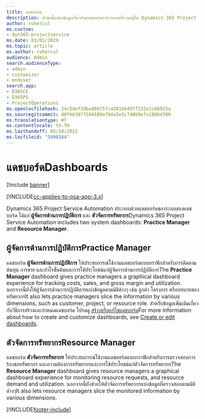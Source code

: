 ```yaml
---
title: แดชบอร์ด
description: หัวข้อนี้แสดงข้อมูลเกี่ยวกับแดชบอร์ดการรายงานที่รวมอยู่ใน Dynamics 365 Project Service Automation
author: ruhercul
ms.custom:
- dyn365-projectservice
ms.date: 03/01/2019
ms.topic: article
ms.author: ruhercul
audience: Admin
search.audienceType:
- admin
- customizer
- enduser
search.app:
- D365CE
- D365PS
- ProjectOperations
ms.openlocfilehash: 24c5def3dba980757c4281b649ff132e1c86915a
ms.sourcegitcommit: 40f68387f594180af64a5e5c748b6efa188bd300
ms.translationtype: HT
ms.contentlocale: th-TH
ms.lasthandoff: 05/10/2021
ms.locfileid: "5998164"
---
```

# <a name="dashboards"></a><span data-ttu-id="3556b-103">แดชบอร์ด</span><span class="sxs-lookup"><span data-stu-id="3556b-103">Dashboards</span></span>

[!include [banner](../includes/psa-now-project-operations.md)]

[!INCLUDE[cc-applies-to-psa-app-3.x](../includes/cc-applies-to-psa-app-3x.md)]

<span data-ttu-id="3556b-104">Dynamics 365 Project Service Automation ประกอบด้วยแดชบอร์ดของระบบสองแดชบอร์ด ได้แก่ **ผู้จัดการด้านการปฏิบัติการ** และ **ตัวจัดการทรัพยากร**</span><span class="sxs-lookup"><span data-stu-id="3556b-104">Dynamics 365 Project Service Automation includes two system dashboards: **Practice Manager** and **Resource Manager**.</span></span>

## <a name="practice-manager"></a><span data-ttu-id="3556b-105">ผู้จัดการด้านการปฏิบัติการ</span><span class="sxs-lookup"><span data-stu-id="3556b-105">Practice Manager</span></span> 

<span data-ttu-id="3556b-106">แดชบอร์ด **ผู้จัดการด้านการปฏิบัติการ** ให้ประสบการณ์ใช้งานแดชบอร์ดแบบกราฟิกสำหรับการติดตามต้นทุน การขาย และกำไรขั้นต้นและการใช้ประโยชน์แก่ผู้จัดการด้านการปฏิบัติการ</span><span class="sxs-lookup"><span data-stu-id="3556b-106">The **Practice Manager** dashboard gives practice managers a graphical dashboard experience for tracking costs, sales, and gross margin and utilization.</span></span> <span data-ttu-id="3556b-107">นอกจากนี้ยังให้ผู้จัดการด้านการปฏิบัติการแบ่งข้อมูลตามมิติต่างๆ เช่น ลูกค้า โครงการ หรือบทบาทของทรัพยากร</span><span class="sxs-lookup"><span data-stu-id="3556b-107">It also lets practice managers slice the information by various dimensions, such as customer, project, or resource role.</span></span> <span data-ttu-id="3556b-108">สำหรับข้อมูลเพิ่มเติมเกี่ยวกับวิธีการสร้างและกำหนดแดชบอร์ด โปรดดู [สร้างหรือแก้ไขแดชบอร์ด](/dynamics365/customerengagement/on-premises/customize/create-edit-dashboards)</span><span class="sxs-lookup"><span data-stu-id="3556b-108">For more information about how to create and customize dashboards, see [Create or edit dashboards](/dynamics365/customerengagement/on-premises/customize/create-edit-dashboards).</span></span>

## <a name="resource-manager"></a><span data-ttu-id="3556b-109">ตัวจัดการทรัพยากร</span><span class="sxs-lookup"><span data-stu-id="3556b-109">Resource Manager</span></span> 

<span data-ttu-id="3556b-110">แดชบอร์ด **ตัวจัดการทรัพยากร** ให้ประสบการณ์ใช้งานแดชบอร์ดแบบกราฟิกสำหรับการตรวจสอบการร้องขอทรัพยากร และความต้องการทรัพยากรและการใช้ประโยชน์แก่ตัวจัดการทรัพยากร</span><span class="sxs-lookup"><span data-stu-id="3556b-110">The **Resource Manager** dashboard gives resource managers a graphical dashboard experience for monitoring resource requests, and resource demand and utilization.</span></span> <span data-ttu-id="3556b-111">นอกจากนี้ยังช่วยให้ตัวจัดการทรัพยากรแบ่งข้อมูลที่ตรวจสอบตามมิติต่างๆ</span><span class="sxs-lookup"><span data-stu-id="3556b-111">It also lets resource managers slice the monitored information by various dimensions.</span></span>


[!INCLUDE[footer-include](../includes/footer-banner.md)]